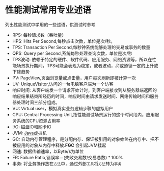 # 性能测试常用专业述语

列出性能测试中学用的一些述语，供测试时参考

* RPS: 每秒请求数（吞吐量）
* HPS: Hits Per Second,每秒点击次数，单位是次/秒。
* TPS: Transaction Per Second,每秒钟系统能够处理的交易或事务的数量
* QPS: Query per Second,系统每秒处理查询次数，单位是次/秒
* TPS波动: 依赖于特定的硬件、软件代码、应用服务、网络资源等，所以在性能场景执行期间，TPS可能会表现为稳定，或者波动，抑或遵循一定的上升或下降趋势
* PV: PageView,页面浏览量或点击量，用户每次刷新即被计算一次
* UV: UniqueVisitor,访问的一台电脑客户端为一个访客
* 响应时间: 从客户端发一个请求开始计时，到客户端接收到从服务器端返回的响应结果结束所经历的时间，响应时间由请求发送时间、网络传输时间和服务器处理时间三部分组成。
* VU: Virtual user，模拟真实业务逻辑步骤的虚拟用户
* CPU: Central Processing Unit,指性能测试场景运行的这个时间段内，应用服务系统的CPU资源占用率
* I/O: 磁盘IO和网卡IO
* JVM: [Java](https://www.java.com)虚拟机
* GC: 自动内存管理程序，是分配内存、保证被引用的对象始终在内存中、把不被应用的对象从内存中释放.**FGC** 会引起JVM挂起
* 网速: 数据传输速率，以Byte/s为单位
* FR: Failure Ratio,错误率＝(失败交易数/交易总数) * 100%
* 事务: 将业务操作放在`方法`中，通过外部`工具`将`方法`转为`事务`
